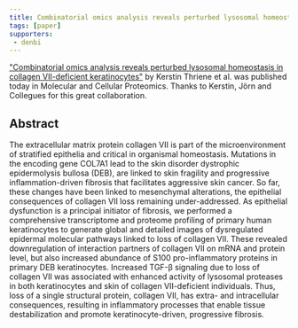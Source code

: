 ```yaml
---
title: Combinatorial omics analysis reveals perturbed lysosomal homeostasis in collagen VII-deficient keratinocytes.
tags: [paper]
supporters:
 - denbi
---
```


["Combinatorial omics analysis reveals perturbed lysosomal homeostasis in collagen VII-deficient keratinocytes"](http://www.mcponline.org/content/early/2018/01/11/mcp.RA117.000437)
by Kerstin Thriene et al. was published today in Molecular and Cellular Proteomics. Thanks to Kerstin, Jörn and Collegues for this great collaboration.


## Abstract

The extracellular matrix protein collagen VII is part of the microenvironment of stratified epithelia and critical in organismal homeostasis.
Mutations in the encoding gene COL7A1 lead to the skin disorder dystrophic epidermolysis bullosa (DEB), are linked to skin fragility and
progressive inflammation-driven fibrosis that facilitates aggressive skin cancer. So far, these changes have been linked to mesenchymal
alterations, the epithelial consequences of collagen VII loss remaining under-addressed. As epithelial dysfunction is a principal
initiator of fibrosis, we performed a comprehensive transcriptome and proteome profiling of primary human keratinocytes to generate
global and detailed images of dysregulated epidermal molecular pathways linked to loss of collagen VII.
These revealed downregulation of interaction partners of collagen VII on mRNA and protein level, but also increased
abundance of S100 pro-inflammatory proteins in primary DEB keratinocytes. Increased TGF-β signaling due to loss of
collagen VII was associated with enhanced activity of lysosomal proteases in both keratinocytes and skin of collagen VII-deficient individuals.
Thus, loss of a single structural protein, collagen VII, has extra- and intracellular consequences, resulting in inflammatory
processes that enable tissue destabilization and promote keratinocyte-driven, progressive fibrosis.
